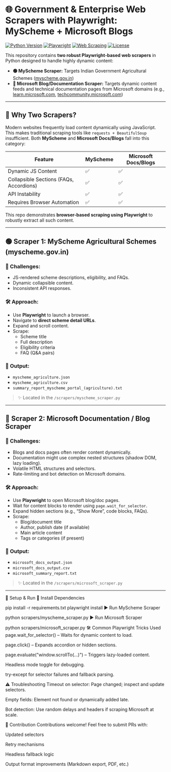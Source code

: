 # 🌐 Government & Enterprise Web Scrapers with Playwright: MyScheme + Microsoft Blogs

[![Python Version](https://img.shields.io/badge/Python-3.8%2B-blue.svg)](https://www.python.org/)
[![Playwright](https://img.shields.io/badge/Playwright-1.44%2B-2f96bd.svg?logo=playwright&logoColor=white)](https://playwright.dev/)
[![Web Scraping](https://img.shields.io/badge/Web%20Scraping-Dynamic%20Content-orange.svg)](https://en.wikipedia.org/wiki/Web_scraping)
[![License](https://img.shields.io/badge/License-MIT-green.svg)](LICENSE)

This repository contains **two robust Playwright-based web scrapers** in Python designed to handle highly dynamic content:

- **🟢 MyScheme Scraper:** Targets Indian Government Agricultural Schemes ([myscheme.gov.in](https://www.myscheme.gov.in))  
- **🔵 Microsoft Blog/Documentation Scraper:** Targets dynamic content feeds and technical documentation pages from Microsoft domains (e.g., [learn.microsoft.com](https://learn.microsoft.com), [techcommunity.microsoft.com](https://techcommunity.microsoft.com))

---

## 🎯 Why Two Scrapers?

Modern websites frequently load content dynamically using JavaScript. This makes traditional scraping tools like `requests + BeautifulSoup` insufficient. Both **MyScheme** and **Microsoft Docs/Blogs** fall into this category:

| Feature | MyScheme | Microsoft Docs/Blogs |
|--------|----------|-----------------------|
| Dynamic JS Content | ✅ | ✅ |
| Collapsible Sections (FAQs, Accordions) | ✅ | ✅ |
| API Instability | ✅ | ✅ |
| Requires Browser Automation | ✅ | ✅ |

This repo demonstrates **browser-based scraping using Playwright** to robustly extract all such content.

---

## 🟢 Scraper 1: MyScheme Agricultural Schemes (myscheme.gov.in)

### 🧩 Challenges:
- JS-rendered scheme descriptions, eligibility, and FAQs.
- Dynamic collapsible content.
- Inconsistent API responses.

### 🛠️ Approach:
- Use **Playwright** to launch a browser.
- Navigate to **direct scheme detail URLs**.
- Expand and scroll content.
- Scrape:
  - Scheme title
  - Full description
  - Eligibility criteria
  - FAQ (Q&A pairs)

### 📁 Output:
- `myscheme_agriculture.json`
- `myscheme_agriculture.csv`
- `summary_report_myscheme_portal_(agriculture).txt`

> ✨ Located in the `/scrapers/myscheme_scraper.py`

---

## 🔵 Scraper 2: Microsoft Documentation / Blog Scraper

### 🧩 Challenges:
- Blogs and docs pages often render content dynamically.
- Documentation might use complex nested structures (shadow DOM, lazy loading).
- Volatile HTML structures and selectors.
- Rate-limiting and bot detection on Microsoft domains.

### 🛠️ Approach:
- Use **Playwright** to open Microsoft blog/doc pages.
- Wait for content blocks to render using `page.wait_for_selector`.
- Expand hidden sections (e.g., “Show More”, code blocks, FAQs).
- Scrape:
  - Blog/document title
  - Author, publish date (if available)
  - Main article content
  - Tags or categories (if present)

### 📁 Output:
- `microsoft_docs_output.json`
- `microsoft_docs_output.csv`
- `microsoft_summary_report.txt`

> ✨ Located in the `/scrapers/microsoft_scraper.py`

---

🚀 Setup & Run
🔧 Install Dependencies

pip install -r requirements.txt
playwright install
▶️ Run MyScheme Scraper

python scrapers/myscheme_scraper.py
▶️ Run Microsoft Scraper

python scrapers/microsoft_scraper.py
🛠 Common Playwright Tricks Used
page.wait_for_selector() – Waits for dynamic content to load.

page.click() – Expands accordion or hidden sections.

page.evaluate("window.scrollTo(...)") – Triggers lazy-loaded content.

Headless mode toggle for debugging.

try-except for selector failures and fallback parsing.

⚠️ Troubleshooting
Timeout on selector: Page changed; inspect and update selectors.

Empty fields: Element not found or dynamically added late.

Bot detection: Use random delays and headers if scraping Microsoft at scale.

🤝 Contribution
Contributions welcome! Feel free to submit PRs with:

Updated selectors

Retry mechanisms

Headless fallback logic

Output format improvements (Markdown export, PDF, etc.)


